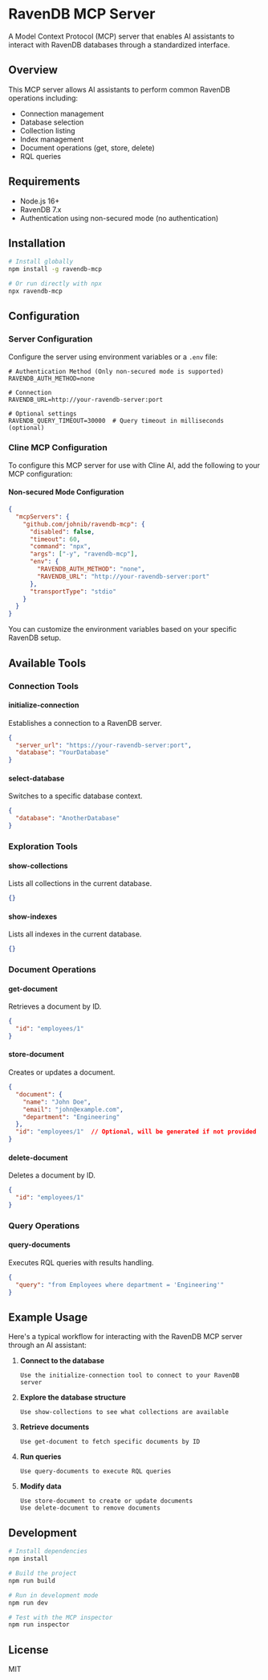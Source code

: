 # RavenDB MCP Server

A Model Context Protocol (MCP) server that enables AI assistants to interact with RavenDB databases through a standardized interface.

## Overview

This MCP server allows AI assistants to perform common RavenDB operations including:

- Connection management
- Database selection
- Collection listing
- Index management
- Document operations (get, store, delete)
- RQL queries

## Requirements

- Node.js 16+
- RavenDB 7.x
- Authentication using non-secured mode (no authentication)

## Installation

```bash
# Install globally
npm install -g ravendb-mcp

# Or run directly with npx
npx ravendb-mcp
```

## Configuration

### Server Configuration

Configure the server using environment variables or a `.env` file:

```
# Authentication Method (Only non-secured mode is supported)
RAVENDB_AUTH_METHOD=none

# Connection
RAVENDB_URL=http://your-ravendb-server:port

# Optional settings
RAVENDB_QUERY_TIMEOUT=30000  # Query timeout in milliseconds (optional)
```

### Cline MCP Configuration

To configure this MCP server for use with Cline AI, add the following to your MCP configuration:

#### Non-secured Mode Configuration

```json
{
  "mcpServers": {
    "github.com/johnib/ravendb-mcp": {
      "disabled": false,
      "timeout": 60,
      "command": "npx",
      "args": ["-y", "ravendb-mcp"],
      "env": {
        "RAVENDB_AUTH_METHOD": "none",
        "RAVENDB_URL": "http://your-ravendb-server:port"
      },
      "transportType": "stdio"
    }
  }
}
```

You can customize the environment variables based on your specific RavenDB setup.

## Available Tools

### Connection Tools

#### initialize-connection

Establishes a connection to a RavenDB server.

```json
{
  "server_url": "https://your-ravendb-server:port",
  "database": "YourDatabase"
}
```

#### select-database

Switches to a specific database context.

```json
{
  "database": "AnotherDatabase"
}
```

### Exploration Tools

#### show-collections

Lists all collections in the current database.

```json
{}
```

#### show-indexes

Lists all indexes in the current database.

```json
{}
```

### Document Operations

#### get-document

Retrieves a document by ID.

```json
{
  "id": "employees/1"
}
```

#### store-document

Creates or updates a document.

```json
{
  "document": {
    "name": "John Doe",
    "email": "john@example.com",
    "department": "Engineering"
  },
  "id": "employees/1"  // Optional, will be generated if not provided
}
```

#### delete-document

Deletes a document by ID.

```json
{
  "id": "employees/1"
}
```

### Query Operations

#### query-documents

Executes RQL queries with results handling.

```json
{
  "query": "from Employees where department = 'Engineering'"
}
```

## Example Usage

Here's a typical workflow for interacting with the RavenDB MCP server through an AI assistant:

1. **Connect to the database**

   ```
   Use the initialize-connection tool to connect to your RavenDB server
   ```

2. **Explore the database structure**

   ```
   Use show-collections to see what collections are available
   ```

3. **Retrieve documents**

   ```
   Use get-document to fetch specific documents by ID
   ```

4. **Run queries**

   ```
   Use query-documents to execute RQL queries
   ```

5. **Modify data**

   ```
   Use store-document to create or update documents
   Use delete-document to remove documents
   ```

## Development

```bash
# Install dependencies
npm install

# Build the project
npm run build

# Run in development mode
npm run dev

# Test with the MCP inspector
npm run inspector
```

## License

MIT
